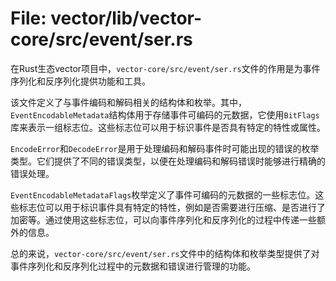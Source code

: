 # File: vector/lib/vector-core/src/event/ser.rs

在Rust生态vector项目中，`vector-core/src/event/ser.rs`文件的作用是为事件序列化和反序列化提供功能和工具。

该文件定义了与事件编码和解码相关的结构体和枚举。其中，`EventEncodableMetadata`结构体用于存储事件可编码的元数据，它使用`BitFlags`库来表示一组标志位。这些标志位可以用于标识事件是否具有特定的特性或属性。

`EncodeError`和`DecodeError`是用于处理编码和解码事件时可能出现的错误的枚举类型。它们提供了不同的错误类型，以便在处理编码和解码错误时能够进行精确的错误处理。

`EventEncodableMetadataFlags`枚举定义了事件可编码的元数据的一些标志位。这些标志位可以用于标识事件具有特定的特性，例如是否需要进行压缩、是否进行了加密等。通过使用这些标志位，可以向事件序列化和反序列化的过程中传递一些额外的信息。

总的来说，`vector-core/src/event/ser.rs`文件中的结构体和枚举类型提供了对事件序列化和反序列化过程中的元数据和错误进行管理的功能。

